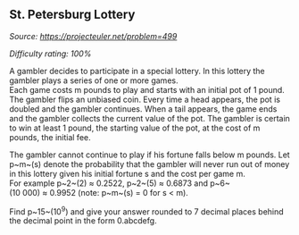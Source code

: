 St. Petersburg Lottery
----------------------

*Source: https://projecteuler.net/problem=499*


*Difficulty rating: 100%*

A gambler decides to participate in a special lottery. In this lottery
the gambler plays a series of one or more games.\
 Each game costs m pounds to play and starts with an initial pot of 1
pound. The gambler flips an unbiased coin. Every time a head appears,
the pot is doubled and the gambler continues. When a tail appears, the
game ends and the gambler collects the current value of the pot. The
gambler is certain to win at least 1 pound, the starting value of the
pot, at the cost of m pounds, the initial fee.

The gambler cannot continue to play if his fortune falls below m pounds.
Let p~m~(s) denote the probability that the gambler will never run out
of money in this lottery given his initial fortune s and the cost per
game m.\
 For example p~2~(2) ≈ 0.2522, p~2~(5) ≈ 0.6873 and
p~6~(10 000) ≈ 0.9952 (note: p~m~(s) = 0 for s \< m).

Find p~15~(10<sup>9</sup>) and give your answer rounded to 7 decimal places
behind the decimal point in the form 0.abcdefg.
